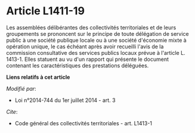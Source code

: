 # Article L1411-19

Les assemblées délibérantes des collectivités territoriales et de leurs groupements se prononcent sur le principe de toute
délégation de service public à une société publique locale ou à une société d'économie mixte à opération unique, le cas
échéant après avoir recueilli l'avis de la commission consultative des services publics locaux prévue à l'article L. 1413-1.
Elles statuent au vu d'un rapport qui présente le document contenant les caractéristiques des prestations déléguées.

**Liens relatifs à cet article**

_Modifié par_:

  - Loi n°2014-744 du 1er juillet 2014 - art. 3

_Cite_:

  - Code général des collectivités territoriales - art. L1413-1
